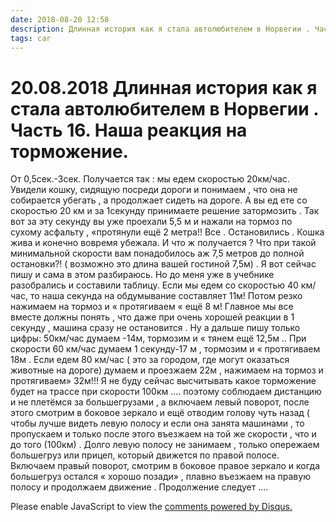 ```yaml
---
date: 2018-08-20 12:58
description: Длинная история как я стала автолюбителем в Норвегии . Часть 16. Наша реакция на торможение.
tags: car
---
```

# 20.08.2018 Длинная история как я стала автолюбителем в Норвегии . Часть 16. Наша реакция на торможение.

От 0,5сек.-3сек.  Получается так : мы едем скоростью 20км/час.  Увидели кошку, сидящую посреди дороги и понимаем , что она не собирается убегать , а продолжает сидеть на дороге. А вы ед ете со скоростью 20 км  и за 1секунду принимаете решение затормозить .  Так вот за эту секунду вы уже проехали 5,5 м  и нажали на тормоз по сухому асфальту , «протянули ещё 2 метра!!   Все . Остановились  . Кошка жива и конечно вовремя убежала. И что ж получается ? Что при такой минимальной скорости вам понадобилось аж 7,5 метров до полной остановки?!  ( возможно это длина вашей гостиной 7,5м) .   Я вот сейчас пишу и сама в этом разбираюсь. Но  до меня уже  в учебнике разобрались и составили таблицу.  Если мы едем со скоростью 40 км/час, то наша секунда на обдумывание составляет  11м! Потом резко нажимаем на тормоз и « протягиваем « ещё 8 м!   Главное мы все вместе должны понять , что даже при очень хорошей реакции в 1 секунду , машина сразу не остановится .  Ну а дальше пишу только цифры: 50км/час думаем  -14м, тормозим и « тянем ещё 12,5м  .. При скорости 60 км/час думаем 1 секунду-17 м , тормозим и « протягиваем 18м  . Если едем 80 км/час ( это за городом, где могут оказаться животные на дороге) думаем и проезжаем 22м , нажимаем на тормоз и протягиваем» 32м!!!   Я не буду сейчас высчитывать какое торможение будет на трассе при скорости 100км .... поэтому соблюдаем дистанцию  и не плетёмся за большегрузами , а включаем левый поворот, после этого смотрим в боковое зеркало и ещё отводим голову чуть назад ( чтобы лучше видеть левую полосу и если она занята машинами , то пропускаем  и только после этого въезжаем на той же скорости , что и до того (100км) . Долго левую полосу не занимаем , только опережаем  большегруз или прицеп, который движется по правой полосе. Включаем правый поворот, смотрим в боковое правое зеркало и когда большегруз остался « хорошо позади» , плавно въезжаем на правую полосу и продолжаем движение .     Продолжение следует  ....

<div id="disqus_thread"></div>
<script>
    /**
    *  RECOMMENDED CONFIGURATION VARIABLES: EDIT AND UNCOMMENT THE SECTION BELOW TO INSERT DYNAMIC VALUES FROM YOUR PLATFORM OR CMS.
    *  LEARN WHY DEFINING THESE VARIABLES IS IMPORTANT: https://disqus.com/admin/universalcode/#configuration-variables    */
    /*
    var disqus_config = function () {
    this.page.url = PAGE_URL;  // Replace PAGE_URL with your page's canonical URL variable
    this.page.identifier = PAGE_IDENTIFIER; // Replace PAGE_IDENTIFIER with your page's unique identifier variable
    };
    */
    (function() { // DON'T EDIT BELOW THIS LINE
    var d = document, s = d.createElement('script');
    s.src = 'https://irina-blog-1.disqus.com/embed.js';
    s.setAttribute('data-timestamp', +new Date());
    (d.head || d.body).appendChild(s);
    })();
</script>
<noscript>Please enable JavaScript to view the <a href="https://disqus.com/?ref_noscript">comments powered by Disqus.</a></noscript>
